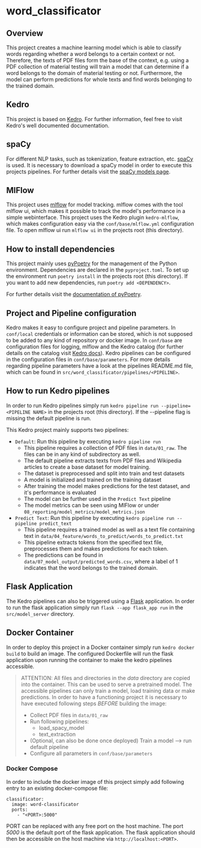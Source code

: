 # word_classificator

## Overview

This project creates a machine learning model which is able to classify words regarding whether a word belongs
to a certain context or not. Therefore, the texts of PDF files form the base of the context, e.g. using a 
PDF collection of material testing will train a model that can determine if a word belongs to the domain of
material testing or not. Furthermore, the model can perform predictions for whole texts and find words belonging
to the trained domain.

## Kedro 
This project is based on [Kedro](https://kedro.readthedocs.io/en/stable/). For further information, feel free to visit Kedro's well documented documentation.

## spaCy
For different NLP tasks, such as tokenization, feature extraction, etc. [spaCy](https://spacy.io/) is used. It is necessary
to download a spaCy model in order to execute this projects pipelines. For further details visit the [spaCy models page](https://spacy.io/usage/models).

## MlFlow
This project uses [mlflow](https://mlflow.org/) for model tracking. mlflow comes with the tool mlflow ui, which makes it possible
to track the model's performance in a simple webinterface. This project uses the Kedro plugin ``kedro-mlflow``, which makes configuration easy via
the ``conf/base/mlflow.yml`` configuration file. To open mlflow ui run ``mlflow ui`` in the projects root (this directory).

## How to install dependencies

This project mainly uses [pyPoetry](https://python-poetry.org/) for the management of the Python environment. 
Dependencies are declared in the ``pyproject.toml``. To set up the environment run ``poetry install`` in the projects root (this directory).
If you want to add new dependencies, run ``poetry add <DEPENDENCY>``.

For further details visit the [documentation of pyPoetry](https://python-poetry.org/docs/).

## Project and Pipeline configuration
Kedro makes it easy to configure project and pipeline parameters. In ``conf/local`` credentials or information can be stored, which is not supposed to be added
to any kind of repository or docker image. In ``conf/base`` are configuration files for logging, mlflow and the Kedro catalog (for further details on the catalog visit 
[Kedro docs](https://kedro.readthedocs.io/en/stable/data/data_catalog.html)).
Kedro pipelines can be configured in the configuration files in ``conf/base/parameters``. For more details regarding pipeline parameters have a look at the pipelines README.md file,
which can be found in ``src/word_classificator/pipelines/<PIPELINE>``.

## How to run Kedro pipelines

In order to run Kedro pipelines simply run ``kedro pipeline run --pipeline=<PIPELINE NAME>`` in the projects root (this directory).
If the --pipeline flag is missing the default pipeline is run.

This Kedro project mainly supports two pipelines:

* ``Default``: Run this pipeline by executing ``kedro pipeline run``
  * This pipeline requires a collection of PDF files in ``data/01_raw``. The files can be in any kind of subdirectory as well.
  * The default pipeline extracts texts from PDF files and Wikipedia articles to create a base dataset for model training.
  * The dataset is preprocessed and split into train and test datasets
  * A model is initialized and trained on the training dataset
  * After training the model makes predictions for the test dataset, and it's performance is evaluated
  * The model can be further used in the ``Predict Text`` pipeline
  * The model metrics can be seen using MlFlow or under ``08_reporting/model_metrics/model_metrics.json`` 
* ``Predict Text``: Run this pipeline by executing ``kedro pipeline run --pipeline predict_text``
  * This pipeline requires a trained model as well as a text file containing text in ``data/04_feature/words_to_predict/words_to_predict.txt``
  * This pipeline extracts tokens from the specified text file, preprocesses them and makes predictions for each token.
  * The predictions can be found in ``data/07_model_output/predicted_words.csv``, where a label of 1 indicates that the word belongs to the trained domain.

## Flask Application
The Kedro pipelines can also be triggered using a [Flask](https://flask.palletsprojects.com/) application.
In order to run the flask application simply run ``flask --app flask_app run`` in the ``src/model_server`` directory.

## Docker Container
In order to deploy this project in a Docker container simply run ``kedro docker build`` to build an image.
The configured Dockerfile will run the flask application upon running the container to make the kedro pipelines accessible.

> ATTENTION: All files and directories in the *data* directory are copied into the container. This can be used to serve a pretrained model.
> The accessible pipelines can only train a model, load training data or make predictions. In order to have a functioning
> project it is necessary to have executed following steps *BEFORE* building the image:
> * Collect PDF files in ``data/01_raw``
> * Run following pipelines:
>   * load_spacy_model
>   * text_extraction
> * (Optional, can also be done once deployed) Train a model --> run default pipeline
> * Configure all parameters in ``conf/base/parameters``

### Docker Compose
In order to include the docker image of this project simply add following entry to an existing docker-compose file:
```
classificator:  
  image: word-classificator
  ports:
    - "<PORT>:5000"
```
PORT can be replaced with any free port on the host machine. The port *5000* is the default port of the flask application.
The flask application should then be accessible on the host machine via ``http://localhost:<PORT>``.

